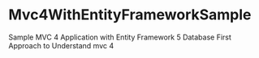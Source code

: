 # Mvc4WithEntityFrameworkSample
Sample MVC 4 Application with Entity Framework 5 Database First Approach to Understand mvc 4
